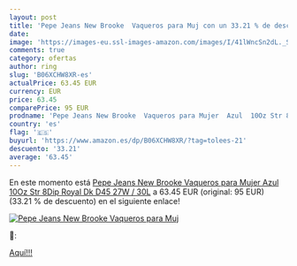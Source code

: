 ```yaml
---
layout: post
title: 'Pepe Jeans New Brooke  Vaqueros para Muj con un 33.21 % de descuento'
date: 
image: 'https://images-eu.ssl-images-amazon.com/images/I/41lWncSn2dL._SL200_.jpg'
comments: true
category: ofertas
author: ring
slug: 'B06XCHW8XR-es'
actualPrice: 63.45 EUR
currency: EUR
price: 63.45
comparePrice: 95 EUR
prodname: 'Pepe Jeans New Brooke  Vaqueros para Mujer  Azul  10Oz Str 8Dip Royal Dk D45  27W / 30L'
country: 'es'
flag: '🇪🇸'
buyurl: 'https://www.amazon.es/dp/B06XCHW8XR/?tag=tolees-21'
descuento: '33.21'
average: '63.45'
---
```


En este momento está [Pepe Jeans New Brooke  Vaqueros para Mujer  Azul  10Oz Str 8Dip Royal Dk D45  27W / 30L](https://www.amazon.es/dp/B06XCHW8XR/?tag=tolees-21) a 63.45 EUR (original: 95 EUR) (33.21 %  de descuento) en el siguiente enlace!

[![Pepe Jeans New Brooke  Vaqueros para Muj](https://images-eu.ssl-images-amazon.com/images/I/41lWncSn2dL._SL200_.jpg)](https://www.amazon.es/dp/B06XCHW8XR/?tag=tolees-21)

🔎:


[Aquí!!!](https://www.amazon.es/dp/B06XCHW8XR/?tag=tolees-21)

